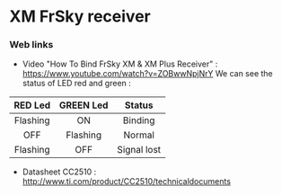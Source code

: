 # XM FrSky receiver
### Web links

- Video "How To Bind FrSky XM & XM Plus Receiver" : https://www.youtube.com/watch?v=ZOBwwNpjNrY
We can see the status of LED red and green :  

| RED Led | GREEN Led | Status    |
|:-------:|:---------:|:---------:|
|Flashing | ON        |Binding    |
|OFF      |Flashing   |Normal     |
|Flashing | OFF       |Signal lost|

- Datasheet CC2510 : http://www.ti.com/product/CC2510/technicaldocuments

